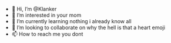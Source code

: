 - 👋 Hi, I’m @Klanker
- 👀 I’m interested in your mom
- 🌱 I’m currently learning nothing i already know all
- 💞️ I’m looking to collaborate on why the hell is that a heart emoji
- 📫 How to reach me you dont

<!---
Klanker/Klanker is a ✨ special ✨ repository because its `README.md` (this file) appears on your GitHub profile.
You can click the Preview link to take a look at your changes.
--->
